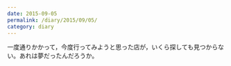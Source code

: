 ```yaml
---
date: 2015-09-05
permalink: /diary/2015/09/05/
category: diary
---
```


一度通りかかって，今度行ってみようと思った店が，いくら探しても見つからない。あれは夢だったんだろうか。